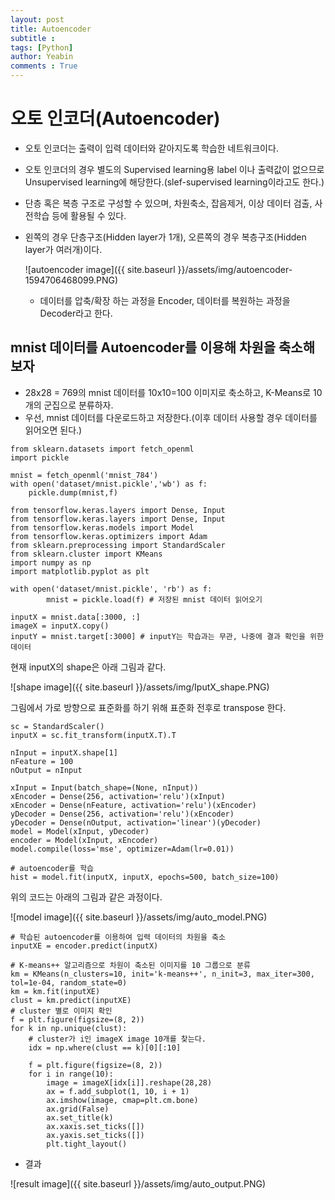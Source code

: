 ```yaml
---
layout: post
title: Autoencoder
subtitle : 
tags: [Python]
author: Yeabin
comments : True
---
```




# 오토 인코더(Autoencoder)

* 오토 인코더는 출력이 입력 데이터와 같아지도록 학습한 네트워크이다.

* 오토 인코더의 경우 별도의 Supervised learning용 label 이나 출력값이 없으므로 Unsupervised learning에 해당한다.(slef-supervised learning이라고도 한다.)

* 단층 혹은 복층 구조로 구성할 수 있으며, 차원축소, 잡음제거, 이상 데이터 검출, 사전학습 등에 활용될 수 있다.

* 왼쪽의 경우 단층구조(Hidden layer가 1개), 오른쪽의 경우 복층구조(Hidden layer가 여러개)이다.

  ![autoencoder image]({{ site.baseurl }}/assets/img/autoencoder-1594706468099.PNG)

  * 데이터를 압축/확장 하는 과정을 Encoder, 데이터를 복원하는 과정을 Decoder라고 한다.

## mnist 데이터를 Autoencoder를 이용해 차원을 축소해보자

* 28x28 = 769의 mnist 데이터를 10x10=100 이미지로 축소하고, K-Means로 10개의 군집으로 분류하자.
* 우선, mnist 데이터를 다운로드하고 저장한다.(이후 데이터 사용할 경우 데이터를 읽어오면 된다.)

~~~
from sklearn.datasets import fetch_openml
import pickle

mnist = fetch_openml('mnist_784')
with open('dataset/mnist.pickle','wb') as f:
	pickle.dump(mnist,f)
~~~

~~~
from tensorflow.keras.layers import Dense, Input
from tensorflow.keras.layers import Dense, Input
from tensorflow.keras.models import Model
from tensorflow.keras.optimizers import Adam
from sklearn.preprocessing import StandardScaler
from sklearn.cluster import KMeans
import numpy as np
import matplotlib.pyplot as plt

with open('dataset/mnist.pickle', 'rb') as f:
        mnist = pickle.load(f) # 저장된 mnist 데이터 읽어오기
~~~

~~~
inputX = mnist.data[:3000, :]
imageX = inputX.copy()
inputY = mnist.target[:3000] # inputY는 학습과는 무관, 나중에 결과 확인을 위한 데이터
~~~

현재 inputX의 shape은 아래 그림과 같다.

![shape image]({{ site.baseurl }}/assets/img/IputX_shape.PNG)

그림에서 가로 방향으로 표준화를 하기 위해 표준화 전후로  transpose 한다.

~~~
sc = StandardScaler()
inputX = sc.fit_transform(inputX.T).T
~~~

~~~
nInput = inputX.shape[1]
nFeature = 100 
nOutput = nInput

xInput = Input(batch_shape=(None, nInput))
xEncoder = Dense(256, activation='relu')(xInput)
xEncoder = Dense(nFeature, activation='relu')(xEncoder)
yDecoder = Dense(256, activation='relu')(xEncoder)
yDecoder = Dense(nOutput, activation='linear')(yDecoder)
model = Model(xInput, yDecoder)
encoder = Model(xInput, xEncoder)
model.compile(loss='mse', optimizer=Adam(lr=0.01))

# autoencoder를 학습
hist = model.fit(inputX, inputX, epochs=500, batch_size=100)
~~~

위의 코드는 아래의 그림과 같은 과정이다.

![model image]({{ site.baseurl }}/assets/img/auto_model.PNG)

~~~
# 학습된 autoencoder를 이용하여 입력 데이터의 차원을 축소
inputXE = encoder.predict(inputX)

# K-means++ 알고리즘으로 차원이 축소된 이미지를 10 그룹으로 분류
km = KMeans(n_clusters=10, init='k-means++', n_init=3, max_iter=300, tol=1e-04, random_state=0)
km = km.fit(inputXE)
clust = km.predict(inputXE)
# cluster 별로 이미지 확인
f = plt.figure(figsize=(8, 2))
for k in np.unique(clust):
    # cluster가 i인 imageX image 10개를 찾는다.
    idx = np.where(clust == k)[0][:10]
    
    f = plt.figure(figsize=(8, 2))
    for i in range(10):
        image = imageX[idx[i]].reshape(28,28)
        ax = f.add_subplot(1, 10, i + 1)
        ax.imshow(image, cmap=plt.cm.bone)
        ax.grid(False)
        ax.set_title(k)
        ax.xaxis.set_ticks([])
        ax.yaxis.set_ticks([])
        plt.tight_layout()
~~~

* 결과

![result image]({{ site.baseurl }}/assets/img/auto_output.PNG)

